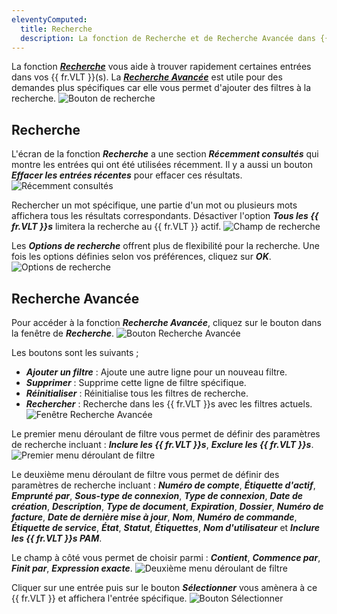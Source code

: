 ```yaml
---
eleventyComputed:
  title: Recherche
  description: La fonction de Recherche et de Recherche Avancée dans {{ fr.DVLS }}.
---
```

La fonction [***Recherche***](#search) vous aide à trouver rapidement certaines entrées dans vos {{ fr.VLT }}(s). La [***Recherche Avancée***](#advanced-search) est utile pour des demandes plus spécifiques car elle vous permet d'ajouter des filtres à la recherche.
![Bouton de recherche](https://cdnweb.devolutions.net/docs/DVLS6024_2024_1.png)

## Recherche
L'écran de la fonction ***Recherche*** a une section ***Récemment consultés*** qui montre les entrées qui ont été utilisées récemment. Il y a aussi un bouton ***Effacer les entrées récentes*** pour effacer ces résultats.
![Récemment consultés](https://cdnweb.devolutions.net/docs/docs_en_server_ServerOp0052.png)

Rechercher un mot spécifique, une partie d'un mot ou plusieurs mots affichera tous les résultats correspondants. Désactiver l'option ***Tous les {{ fr.VLT }}s*** limitera la recherche au {{ fr.VLT }} actif.
![Champ de recherche](https://cdnweb.devolutions.net/docs/docs_en_server_ServerOp0053.png)

Les ***Options de recherche*** offrent plus de flexibilité pour la recherche. Une fois les options définies selon vos préférences, cliquez sur ***OK***.
![Options de recherche](https://cdnweb.devolutions.net/docs/docs_en_server_ServerOp0054.png)

## Recherche Avancée
Pour accéder à la fonction ***Recherche Avancée***, cliquez sur le bouton dans la fenêtre de ***Recherche***.
![Bouton Recherche Avancée](https://cdnweb.devolutions.net/docs/docs_en_server_ServerOp0055.png)

Les boutons sont les suivants ;
* ***Ajouter un filtre*** : Ajoute une autre ligne pour un nouveau filtre.
* ***Supprimer*** : Supprime cette ligne de filtre spécifique.
* ***Réinitialiser*** : Réinitialise tous les filtres de recherche.
* ***Rechercher*** : Recherche dans les {{ fr.VLT }}s avec les filtres actuels.
![Fenêtre Recherche Avancée](https://cdnweb.devolutions.net/docs/docs_en_server_ServerOp0056.png)

Le premier menu déroulant de filtre vous permet de définir des paramètres de recherche incluant : ***Inclure les {{ fr.VLT }}s***, ***Exclure les {{ fr.VLT }}s***.
![Premier menu déroulant de filtre](https://cdnweb.devolutions.net/docs/docs_en_server_ServerOp0057.png)

Le deuxième menu déroulant de filtre vous permet de définir des paramètres de recherche incluant : ***Numéro de compte***, ***Étiquette d'actif***, ***Emprunté par***, ***Sous-type de connexion***, ***Type de connexion***, ***Date de création***, ***Description***, ***Type de document***, ***Expiration***, ***Dossier***, ***Numéro de facture***, ***Date de dernière mise à jour***, ***Nom***, ***Numéro de commande***, ***Étiquette de service***, ***État***, ***Statut***, ***Étiquettes***, ***Nom d'utilisateur*** et ***Inclure les {{ fr.VLT }}s PAM***.

Le champ à côté vous permet de choisir parmi : ***Contient***, ***Commence par***, ***Finit par***, ***Expression exacte***.
![Deuxième menu déroulant de filtre](https://cdnweb.devolutions.net/docs/docs_en_server_ServerOp0058.png)

Cliquer sur une entrée puis sur le bouton ***Sélectionner*** vous amènera à ce {{ fr.VLT }} et affichera l'entrée spécifique.
![Bouton Sélectionner](https://cdnweb.devolutions.net/docs/docs_en_server_ServerOp0059.png)